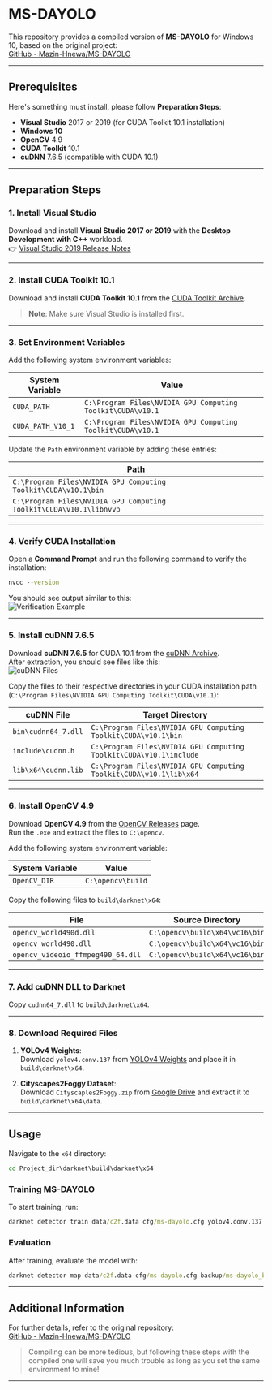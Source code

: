 
# MS-DAYOLO

This repository provides a compiled version of **MS-DAYOLO** for Windows 10, based on the original project:  
[GitHub - Mazin-Hnewa/MS-DAYOLO](https://github.com/Mazin-Hnewa/MS-DAYOLO)

---

## Prerequisites

Here's something must install, please follow **Preparation Steps**:

- **Visual Studio** 2017 or 2019 (for CUDA Toolkit 10.1 installation)
- **Windows 10**
- **OpenCV** 4.9
- **CUDA Toolkit** 10.1
- **cuDNN** 7.6.5 (compatible with CUDA 10.1)

---

## Preparation Steps

### 1. Install Visual Studio

Download and install **Visual Studio 2017 or 2019** with the **Desktop Development with C++** workload.  
👉 [Visual Studio 2019 Release Notes](https://learn.microsoft.com/en-us/visualstudio/releases/2019/history#release-dates-and-build-numbers)

---

### 2. Install CUDA Toolkit 10.1

Download and install **CUDA Toolkit 10.1** from the [CUDA Toolkit Archive](https://developer.nvidia.com/cuda-toolkit-archive).  
> **Note**: Make sure Visual Studio is installed first.

---

### 3. Set Environment Variables

Add the following system environment variables:

| **System Variable** | **Value**                                                                 |
|----------------------|---------------------------------------------------------------------------|
| `CUDA_PATH`          | `C:\Program Files\NVIDIA GPU Computing Toolkit\CUDA\v10.1`              |
| `CUDA_PATH_V10_1`    | `C:\Program Files\NVIDIA GPU Computing Toolkit\CUDA\v10.1`              |

Update the `Path` environment variable by adding these entries:

| **Path**                                                                 |
|--------------------------------------------------------------------------|
| `C:\Program Files\NVIDIA GPU Computing Toolkit\CUDA\v10.1\bin`          |
| `C:\Program Files\NVIDIA GPU Computing Toolkit\CUDA\v10.1\libnvvp`      |

---

### 4. Verify CUDA Installation

Open a **Command Prompt** and run the following command to verify the installation:

```cmd
nvcc --version
```

You should see output similar to this:  
![Verification Example](https://github.com/user-attachments/assets/82089400-5e4f-4049-b6ab-ac3a7659a43d)

---

### 5. Install cuDNN 7.6.5

Download **cuDNN 7.6.5** for CUDA 10.1 from the [cuDNN Archive](https://developer.nvidia.com/rdp/cudnn-archive).  
After extraction, you should see files like this:  
![cuDNN Files](https://github.com/user-attachments/assets/c94dd384-1848-4e83-9bb1-5e7c92638f38)

Copy the files to their respective directories in your CUDA installation path (`C:\Program Files\NVIDIA GPU Computing Toolkit\CUDA\v10.1`):

| **cuDNN File**               | **Target Directory**                                      |
|-------------------------------|----------------------------------------------------------|
| `bin\cudnn64_7.dll`          | `C:\Program Files\NVIDIA GPU Computing Toolkit\CUDA\v10.1\bin` |
| `include\cudnn.h`            | `C:\Program Files\NVIDIA GPU Computing Toolkit\CUDA\v10.1\include` |
| `lib\x64\cudnn.lib`          | `C:\Program Files\NVIDIA GPU Computing Toolkit\CUDA\v10.1\lib\x64` |

---

### 6. Install OpenCV 4.9

Download **OpenCV 4.9** from the [OpenCV Releases](https://opencv.org/releases/) page.  
Run the `.exe` and extract the files to `C:\opencv`.

Add the following system environment variable:

| **System Variable** | **Value**             |
|----------------------|-----------------------|
| `OpenCV_DIR`         | `C:\opencv\build`    |

Copy the following files to `build\darknet\x64`:

| **File**                           | **Source Directory**                      |
|------------------------------------|-------------------------------------------|
| `opencv_world490d.dll`             | `C:\opencv\build\x64\vc16\bin`            |
| `opencv_world490.dll`              | `C:\opencv\build\x64\vc16\bin`            |
| `opencv_videoio_ffmpeg490_64.dll`  | `C:\opencv\build\x64\vc16\bin`            |

---

### 7. Add cuDNN DLL to Darknet

Copy `cudnn64_7.dll` to `build\darknet\x64`.

---

### 8. Download Required Files

1. **YOLOv4 Weights**:  
   Download `yolov4.conv.137` from [YOLOv4 Weights](https://github.com/AlexeyAB/darknet/releases/download/darknet_yolo_v3_optimal/yolov4.conv.137) and place it in `build\darknet\x64`.

2. **Cityscapes2Foggy Dataset**:  
   Download `Cityscaples2Foggy.zip` from [Google Drive](https://drive.google.com/file/d/1NqXY9iXXQOCPvbYpS9l8Yk66-nGzlMwQ/view?usp=sharing) and extract it to `build\darknet\x64\data`.

---

## Usage

Navigate to the `x64` directory:

```cmd
cd Project_dir\darknet\build\darknet\x64
```

### Training MS-DAYOLO

To start training, run:

```cmd
darknet detector train data/c2f.data cfg/ms-dayolo.cfg yolov4.conv.137 -dont_show -map -da
```

### Evaluation

After training, evaluate the model with:

```cmd
darknet detector map data/c2f.data cfg/ms-dayolo.cfg backup/ms-dayolo_best.weights
```

---

## Additional Information

For further details, refer to the original repository:  
[GitHub - Mazin-Hnewa/MS-DAYOLO](https://github.com/Mazin-Hnewa/MS-DAYOLO)

> Compiling can be more tedious, but following these steps with the compiled one will save you much trouble as long as you set the same environment to mine!

---
